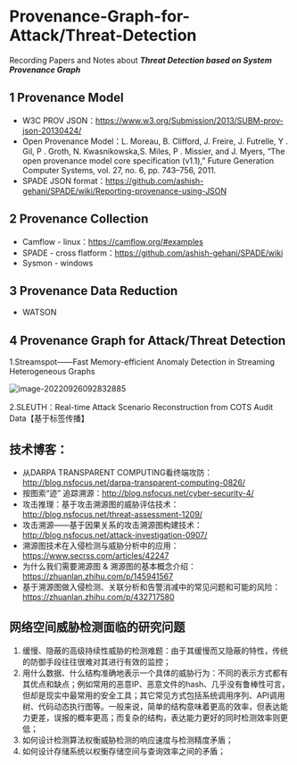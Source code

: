 # Provenance-Graph-for-Attack/Threat-Detection

Recording Papers and Notes about ***Threat Detection based on System Provenance Graph***



## 1 Provenance Model

- W3C PROV JSON：https://www.w3.org/Submission/2013/SUBM-prov-json-20130424/
- Open Provenance Model：L. Moreau, B. Clifford, J. Freire, J. Futrelle, Y . Gil, P . Groth, N. Kwasnikowska,S. Miles, P . Missier, and J. Myers, “The open provenance model core specification (v1.1),” Future Generation Computer Systems, vol. 27, no. 6, pp.
  743–756, 2011.
- SPADE JSON format：https://github.com/ashish-gehani/SPADE/wiki/Reporting-provenance-using-JSON

## 2 Provenance Collection

- Camflow - linux：https://camflow.org/#examples
- SPADE - cross flatform：https://github.com/ashish-gehani/SPADE/wiki
- Sysmon - windows

## 3 Provenance Data Reduction

- WATSON

## 4 Provenance Graph for Attack/Threat Detection

1.Streamspot——Fast Memory-efficient Anomaly Detection in Streaming Heterogeneous Graphs

![image-20220926092832885](C:\Users\YOUNG\AppData\Roaming\Typora\typora-user-images\image-20220926092832885.png)

2.SLEUTH：Real-time Attack Scenario Reconstruction from COTS Audit Data【基于标签传播】





## 技术博客：

- 从DARPA TRANSPARENT COMPUTING看终端攻防：http://blog.nsfocus.net/darpa-transparent-computing-0826/
- 按图索“迹” 追踪溯源：http://blog.nsfocus.net/cyber-security-4/
- 攻击推理：基于攻击溯源图的威胁评估技术：http://blog.nsfocus.net/threat-assessment-1209/
- 攻击溯源——基于因果关系的攻击溯源图构建技术：http://blog.nsfocus.net/attack-investigation-0907/
- 溯源图技术在入侵检测与威胁分析中的应用：https://www.secrss.com/articles/42247
- 为什么我们需要溯源图 & 溯源图的基本概念介绍：https://zhuanlan.zhihu.com/p/145941567
- 基于溯源图做入侵检测、关联分析和告警消减中的常见问题和可能的风险：https://zhuanlan.zhihu.com/p/432717580



## 网络空间威胁检测面临的研究问题

1. 缓慢、隐蔽的高级持续性威胁的检测难题：由于其缓慢而又隐蔽的特性，传统的防御手段往往很难对其进行有效的监控；
2. 用什么数据、什么结构准确地表示一个具体的威胁行为：不同的表示方式都有其优点和缺点；例如常用的恶意IP、恶意文件的hash、几乎没有鲁棒性可言，但却是现实中最常用的安全工具；其它常见方式包括系统调用序列、API调用树、代码动态执行图等。一般来说，简单的结构意味着更高的效率，但表达能力更差，误报的概率更高；而复杂的结构，表达能力更好的同时检测效率则更低；
3. 如何设计检测算法权衡威胁检测的响应速度与检测精度矛盾；
4. 如何设计存储系统以权衡存储空间与查询效率之间的矛盾；